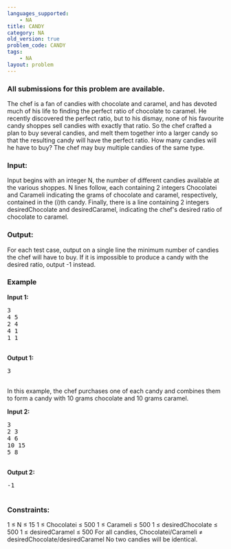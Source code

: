 ```yaml
---
languages_supported:
    - NA
title: CANDY
category: NA
old_version: true
problem_code: CANDY
tags:
    - NA
layout: problem
---
```

###  All submissions for this problem are available. 

The chef is a fan of candies with chocolate and caramel, and has devoted much of his life to finding the perfect ratio of chocolate to caramel. He recently discovered the perfect ratio, but to his dismay, none of his favourite candy shoppes sell candies with exactly that ratio. So the chef crafted a plan to buy several candies, and melt them together into a larger candy so that the resulting candy will have the perfect ratio. How many candies will he have to buy? The chef may buy multiple candies of the same type.

### Input:

Input begins with an integer N, the number of different candies available at the various shoppes. N lines follow, each containing 2 integers Chocolatei and Carameli indicating the grams of chocolate and caramel, respectively, contained in the (i)th candy. Finally, there is a line containing 2 integers desiredChocolate and desiredCaramel, indicating the chef's desired ratio of chocolate to caramel.

### Output:

For each test case, output on a single line the minimum number of candies the chef will have to buy. If it is impossible to produce a candy with the desired ratio, output -1 instead.

### Example

**Input 1:**

<pre>3
4 5
2 4
4 1
1 1
 
</pre>
**Output 1:**

<pre>3
 
</pre>
In this example, the chef purchases one of each candy and combines them to form a candy with 10 grams chocolate and 10 grams caramel.

**Input 2:**

<pre>3
2 3
4 6
10 15
5 8
 
</pre>
**Output 2:**

<pre>-1
 
</pre>
### Constraints:

1 ≤ N ≤ 15
 1 ≤ Chocolatei ≤ 500
 1 ≤ Carameli ≤ 500
 1 ≤ desiredChocolate ≤ 500
 1 ≤ desiredCaramel ≤ 500
 For all candies, Chocolatei/Carameli ≠ desiredChocolate/desiredCaramel
 No two candies will be identical.
